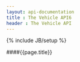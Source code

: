 ```yaml
---
layout: api-documentation
title : The Vehicle API6
header : The Vehicle API
---
```

{% include JB/setup %}

####{{page.title}}


 
